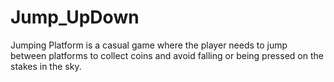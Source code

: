 # Jump_UpDown
Jumping Platform is a casual game where the player needs to jump between platforms to collect coins and avoid falling or being pressed on the stakes in the sky.
